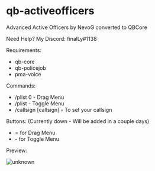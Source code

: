 # qb-activeofficers
Advanced Active Officers by NevoG converted to QBCore

Need Help? My Discord: finalLy#1138

Requirements:
- qb-core
- qb-policejob
- pma-voice

Commands:
- /plist 0 - Drag Menu
- /plist - Toggle Menu
- /callsign [callsign] - To set your callsign

Buttons: (Currently down - Will be added in a couple days)
- = for Drag Menu
- \- for Toggle Menu

Preview:

![unknown](https://user-images.githubusercontent.com/60448180/131723399-0a85b621-c4bb-4b17-8f62-d4ba5b44ef25.png)
